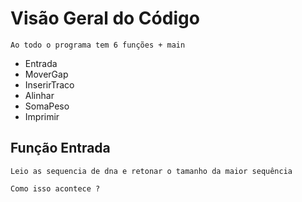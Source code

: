 # Visão Geral do Código
    Ao todo o programa tem 6 funções + main

- Entrada
- MoverGap
- InserirTraco
- Alinhar
- SomaPeso
- Imprimir

## Função Entrada
    Leio as sequencia de dna e retonar o tamanho da maior sequência 
    
    Como isso acontece ? 
  